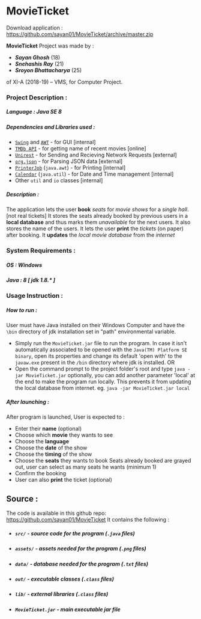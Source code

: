 # MovieTicket
Download application : https://github.com/sayan01/MovieTicket/archive/master.zip

 **MovieTicket** Project was made by : 
 
* ***Sayan Ghosh*** (18)
* ***Snehashis Ray*** (21)
* ***Sroyon Bhattacharya*** (25)

of XI-A (2018-19) – VMS, for Computer Project.

### Project Description :	
##### Language : Java SE 8
##### Dependencies and Libraries used : 
* [`Swing`][Swing] and [`AWT`][AWT] - for GUI [internal]
* [`TMDb API`][tmdb] - for getting name of recent movies [online]
* [`Unirest`][unirest] - for Sending and Recieving Network Requests [external]
* [`org.json`][org.json] - for Parsing JSON data [external]
* [`PrinterJob`][PrinterJob] (`java.awt`) - for Printing [internal]
* [`Calendar`][Calendar] (`java.util`) - for Date and Time management [internal]
* Other `util` and `io` classes [internal]

##### Description :	
The application lets the user **book** *seats* for *movie shows* for a *single hall*. [not real tickets]
It stores the seats already booked by previous users in a **local database** and thus marks them *unavailable* for the next users. It also stores the name of the users.
It lets the user **print** the *tickets* (on paper) after booking.
It **updates** the *local movie database* from the *internet*
### System Requirements :
##### OS : Windows
##### Java : 8 [ jdk 1.8.* ]
### Usage Instruction :
##### How to run :  
User must have Java installed on their Windows Computer and have the `\bin` directory of jdk installation set in "path" environmental variable.
* Simply run the `MovieTicket.jar` file to run the program.
In case it isn't automatically associated to be opened with the `Java(TM) Platform SE binary`, open its properties and change its default 'open with' to the `javaw.exe` present in the `/bin` directory where jdk is installed.
OR
* Open the command prompt to the project folder's root and type `java -jar MovieTicket.jar` 
optionally, you can add another parameter 'local' at the end to make the program run locally. This prevents it from updating the local database from internet. eg. `java -jar MovieTicket.jar local`
##### After launching : 
After program is launched, User is expected to : 
* Enter their **name** (optional)
* Choose which **movie** they wants to see
* Choose the **language**
* Choose the **date** of the show
* Choose the **timing** of the show
* Choose the **seats** they wants to book
Seats already booked are grayed out, user can select as many seats he wants (minimum 1)
* Confirm the booking
* User can also **print** the ticket (optional)
## Source :
The code is available in this github repo: https://github.com/sayan01/MovieTicket
It contains the following : 
* ##### `src/`  - source code for the program (`.java` files)
* ##### `assets/`  - assets needed for the program (`.png` files)
* ##### `data/`  - database needed for the program (`.txt` files)
* ##### `out/`  - executable classes (`.class` files)
* ##### `lib/`  - external libraries (`.class` files)
* ##### `MovieTicket.jar`  - main executable jar file

[tmdb]: https://www.themoviedb.org/documentation/api "TMDb API Documentation"
[unirest]: http://unirest.io/java.html "Unirest Website"
[org.json]: https://mvnrepository.com/artifact/org.json/json "org.json repository"
[PrinterJob]: https://docs.oracle.com/javase/7/docs/api/java/awt/print/PrinterJob.html "PrinterJob Documentation"
[Calendar]: https://docs.oracle.com/javase/7/docs/api/java/util/Calendar.html "Calender Documentation"
[Swing]: https://docs.oracle.com/javase/7/docs/api/javax/swing/package-summary.html "Swing Documentation"
[AWT]: https://docs.oracle.com/javase/7/docs/api/java/awt/package-summary.html "AWT Documentation"
